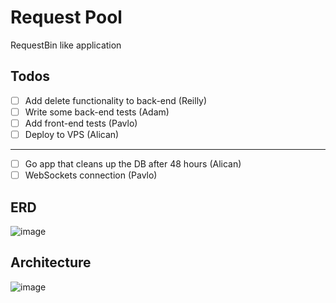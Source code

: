 # Request Pool

RequestBin like application

## Todos
- [ ]  Add delete functionality to back-end (Reilly)
- [ ]  Write some back-end tests (Adam)
- [ ]  Add front-end tests (Pavlo)
- [ ]  Deploy to VPS (Alican)
-----
- [ ]  Go app that cleans up the DB after 48 hours (Alican)
- [ ]  WebSockets connection (Pavlo)

## ERD

![image](https://user-images.githubusercontent.com/14999320/152019964-28a79517-bcc6-488c-9a61-aecd6f9a13c0.png)

## Architecture

![image](https://user-images.githubusercontent.com/14999320/152020009-2ff5b893-9364-4950-b6bb-971d2ec666a1.png)

